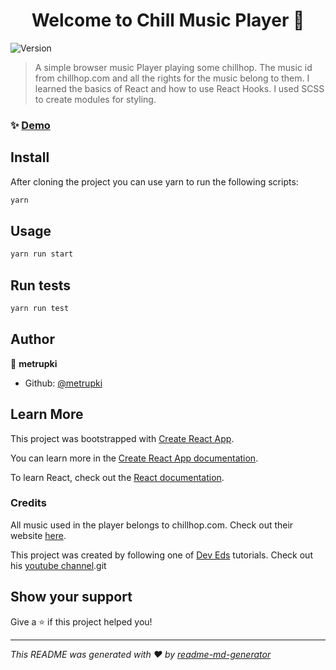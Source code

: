 <h1 align="center">Welcome to Chill Music Player 👋</h1>
<p>
  <img alt="Version" src="https://img.shields.io/badge/version-0.1.0-blue.svg?cacheSeconds=2592000" />
</p>

> A simple browser music Player playing some chillhop. The music id from chillhop.com and all the rights for the music belong to them. I learned the basics of React and how to use React Hooks. I used SCSS to create modules for styling.
### ✨ [Demo](https://chillmusic.netlify.app/)

## Install

After cloning the project you can use yarn to run the following scripts:

```sh
yarn
```

## Usage

```sh
yarn run start
```

## Run tests

```sh
yarn run test
```

## Author

👤 **metrupki**

* Github: [@metrupki](https://github.com/metrupki)

## Learn More

This project was bootstrapped with [Create React App](https://github.com/facebook/create-react-app).

You can learn more in the [Create React App documentation](https://facebook.github.io/create-react-app/docs/getting-started).

To learn React, check out the [React documentation](https://reactjs.org/).

### Credits

All music used in the player belongs to chillhop.com. Check out their website [here](https://chillhop.com/).  

This project was created by following one of [Dev Eds](https://github.com/developedbyed) tutorials. Check out his [youtube channel](https://www.youtube.com/c/DevEd).git 

## Show your support

Give a ⭐️ if this project helped you!

***
_This README was generated with ❤️ by [readme-md-generator](https://github.com/kefranabg/readme-md-generator)_